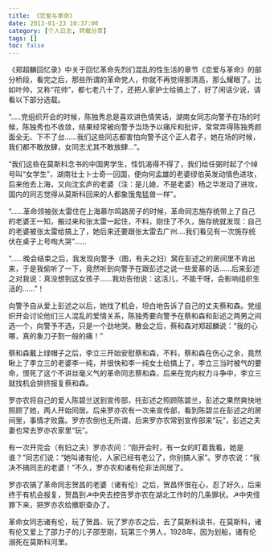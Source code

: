 ```yaml
---
title: 《恋爱与革命》
date: 2013-01-23 10:37:00
category: [个人日志, 转载分享]
tags: []
toc: false
---
```


《郑超麟回忆录》中关于回忆革命先烈们混乱的性生活的章节《恋爱与革命》的部分桥段，看完之后，那些所谓的革命党人，你就不再觉得那清高，那么耀眼了。比如叶帅，又称“花帅”，都七老八十了，还把人家护士给搞上了，好了闲话少说，请看以下部分选载。

<!-- more -->

“.....党组织开会的时候，陈独秀总是喜欢讲色情笑话，湖南女同志向警予在场的时候，陈独秀也不收敛，结果经常被向警予当场予以痛斥和批评，常常弄得陈独秀颜面全无、下不了台......我们这些同志都害怕向警予这个正人君子，她在场的时候，我们都不敢放肆，女同志尤其不敢放肆...”。

“我们这些在莫斯科念书的中国男学生，性饥渴得不得了，我们给任弼时起了个绰号叫“女学生”，湖南壮士卜士奇一回国，便向何孟雄的老婆缪伯英发动情色进攻，后来他去上海，又向沈玄庐的老婆（注：是儿媳，不是老婆）杨之华发动了进攻，国内的同志觉得从莫斯科回来的人都象饿鬼猛兽一样”。

“......革命领袖张太雷住在上海慕尔鸣路房子的时候，革命同志施存统带上了自己的老婆王一知，搬过来和张太雷一起住，不料，刚住了不久，施存统就发现：自己的老婆被张太雷给搞上了，她后来还要跟张太雷去广州....我们看见有一次施存统伏在桌子上号啕大哭”......

“......晚会结束之后，我发现向警予（图，有夫之妇）窝在彭述之的房间里不肯出来，于是我偷听了一下，竟然听到向警予在跟彭述之说一些爱慕的话......后来彭述之对我说：真没想到这女孩子......我劝告他说：这活儿，不能干呀，会影响组织生活的......”！

向警予自从爱上彭述之以后，她找了机会，坦白地告诉了自己的丈夫蔡和森。党组织开会讨论他们三人混乱的爱情关系，陈独秀要向警予在蔡和森和彭述之两男之间选一个，向警予不选，只是一个劲地哭。散会之后，蔡和森对郑超麟说：“我的心哪，真的象刀子割一般的痛！”

蔡和森戴上绿帽子之后，李立三开始安慰蔡和森，不料，蔡和森在伤心之余，竟然瞅上了李立三的老婆李一纯，并很快和李一纯女士给搞上了，李立三当时被气的要命，恨死了这个不讲丝毫义气的革命同志蔡和森，后来在党内权力斗争中，李立三就找机会排挤报复蔡和森。

罗亦农将自己的爱人陈碧兰送到宣传部，托彭述之照顾陈碧兰，彭述之果然爽快地照顾了她，两人开始同居。后来罗亦农有一次来宣传部，看到陈碧兰在彭述之的房间里，事情才败露。罗亦农倒也无所谓，后来罗亦农常到宣传部来“玩”，彭述之夫妻也常去罗亦农家里“玩”。

有一次开完会（有妇之夫）罗亦农问：“刚开会时，有一女的盯着我看，她是谁？”同志们说：“她叫诸有伦，人家已经有老公了，你别搞人家”。罗亦农说：“我决不搞同志的老婆！”不久，罗亦农和诸有伦非法同居了。

罗亦农搞了革命同志贺昌的老婆（诸有伦）之后，贺昌怀恨在心，忍了好久，后来终于有机会报复，贺昌到☭中央去控告罗亦农在湖北工作时的几条罪状。☭中央怪罪下来，把罗亦农给撤职查办了。

革命女同志诸有伦，玩了贺昌、玩了罗亦农之后，去了莫斯科读书，在莫斯科，诸有伦又爱上了邵力子的儿子邵至刚，玩第三个男人，1928年，因为划船，诸有伦溺死在莫斯科河里。